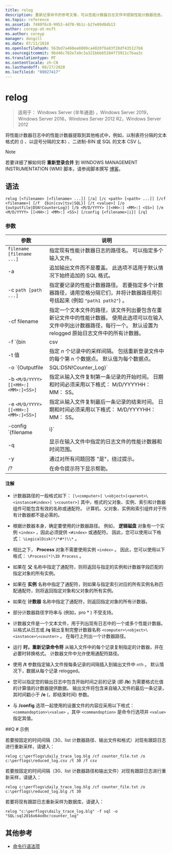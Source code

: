 ```yaml
---
title: relog
description: 重新记录命令的参考文章，可从性能计数器日志文件中提取性能计数器信息。
ms.topic: reference
ms.assetid: 7480f6c0-9953-4d70-9b1c-b27e09d8db13
author: coreyp-at-msft
ms.author: coreyp
manager: dongill
ms.date: 07/11/2018
ms.openlocfilehash: 563bd7a460ee8809ca4020f9a83f28df435127b8
ms.sourcegitcommit: 96d46c702e7a9c3a321bbbb5284f73911c7baa3c
ms.translationtype: MT
ms.contentlocale: zh-CN
ms.lasthandoff: 08/27/2020
ms.locfileid: "89027417"
---
```

# <a name="relog"></a>relog

> 适用于： Windows Server (半年通道) ，Windows Server 2019，Windows Server 2016，Windows Server 2012 R2，Windows Server 2012

将性能计数器日志中的性能计数器提取到其他格式中，例如，以制表符分隔的文本格式的 () 、以逗号分隔的文本) 、二进制-BIN 或 SQL 的文本 CSV (。

>[!NOTE]
>若要详细了解如何将 **重新登录合并** 到 WINDOWS MANAGEMENT INSTRUMENTATION (WMI) 脚本，请参阅脚本撰写 [博客](https://devblogs.microsoft.com/scripting/)。

## <a name="syntax"></a>语法

```
relog [<filename> [<filename> ...]] [/a] [/c <path> [<path> ...]] [/cf <filename>] [/f  {bin|csv|tsv|SQL}] [/t <value>] [/o {outputfile|DSN!CounterLog}] [/b <M/D/YYYY> [[<HH>:] <MM>:] <SS>] [/e <M/D/YYYY> [[<HH>:] <MM>:] <SS>] [/config {<filename>|i}] [/q]
```

### <a name="parameters"></a>参数

| 参数 | 说明 |
|--|--|
| `filename [filename ...]` | 指定现有性能计数器日志的路径名。 可以指定多个输入文件。 |
| -a | 追加输出文件而不是覆盖。 此选项不适用于默认情况下始终追加的 SQL 格式。 |
| -c `path [path ...]` | 指定要记录的性能计数器路径。 若要指定多个计数器路径，请用空格分隔它们，并将计数器路径用引号括起来 (例如 `"path1 path2"`) 。 |
| -cf filename | 指定一个文本文件的路径，该文件列出要包含在重新记文件中的性能计数器。 使用此选项可以在输入文件中列出计数器路径，每行一个。 默认设置为 relogged 原始日志文件中的所有计数器。 |
| -f `{bin | csv | tsv | SQL}` | 指定输出文件格式的路径名。 默认格式为 **bin**。 对于 SQL 数据库，输出文件指定 `DSN!CounterLog` 。 您可以使用 ODBC 管理器将 DSN 配置 (数据库系统名称) 来指定数据库位置。 |
| -t 值 | 指定 *n* 个记录中的采样间隔。 包括重新登录文件中的每个第 n 个数据点。 默认值为每个数据点。 |
| -o `{Outputfile | SQL:DSN!Counter_Log}` | 指定输出文件或将写入计数器的 SQL 数据库的路径名。 <P>**注意：** 对于64位和32位版本的 relog.exe，必须分别在 ODBC 数据源中定义一个 DSN (64 位和32位) 系统上。 使用 "SQL Server" ODBC 驱动程序定义 DSN。 |
| -b `<M/D/YYYY> [[<HH>:]<MM>:]<SS>]` | 指定从输入文件复制第一条记录的开始时间。 日期和时间必须采用以下格式： M/D/YYYYHH： MM： SS。 |
| -e `<M/D/YYYY> [[<HH>:]<MM>:]<SS>]` | 指定从输入文件复制最后一条记录的结束时间。 日期和时间必须采用以下格式： M/D/YYYYHH： MM： SS。 |
| -config `{filename | i}` | 指定包含命令行参数的设置文件的路径名。 如果使用的是配置文件，则可以使用 **-i** 作为占位符，获取可放置在命令行上的输入文件的列表。 如果使用的是命令行，请不要使用 **-i**。 你还可以使用通配符，例如 `*.blg` 一次指定多个输入文件名。 |
| -q | 显示在输入文件中指定的日志文件的性能计数器和时间范围。 |
| -y | 通过对所有问题回答 "是"，绕过提示。 |
| /? | 在命令提示符下显示帮助。 |

#### <a name="remarks"></a>注解

- 计数器路径的一般格式如下： `[\<computer>] \<object>[<parent>\<instance#index>] \<counter>]` 其中，格式的父对象、实例、索引和计数器组件可能包含有效的名称或通配符。 计算机、父对象、实例和索引组件对于所有计数器都不是必需的。

- 根据计数器本身，确定要使用的计数器路径。 例如， **逻辑磁盘** 对象有一个实例 `<index>` ，因此必须提供 `<#index>` 或通配符。 因此，您可以使用以下格式： `\LogicalDisk(*/*#*)\\*` 。

- 相比之下， **Process** 对象不需要使用实例 `<index>` 。 因此，您可以使用以下格式： `\Process(*)\ID Process` 。

- 如果在 **父** 名称中指定了通配符，则将返回与指定的实例和计数器字段匹配的指定对象的所有实例。

- 如果在 **实例** 名称中指定了通配符，则如果与指定索引对应的所有实例名称匹配通配符，则将返回指定对象和父对象的所有实例。

- 如果在 **计数器** 名称中指定了通配符，则返回指定对象的所有计数器。

- 部分计数器路径字符串与 (例如，pro * ) 不受支持。

- 计数器文件是一个文本文件，用于列出现有日志中的一个或多个性能计数器。 以格式从日志或 **/q** 输出复制完整计数器名称 `<computer>\<object>\<instance>\<counter>` 。 在每行上列出一个计数器路径。

- 运行 **时，重新记录命令将** 从输入文件中的每个记录复制指定的计数器，并在必要时转换格式。 计数器文件中允许使用通配符路径。

- 使用 **/t** 参数指定输入文件按每条记录的间隔插入到输出文件中 `nth` 。 默认情况下，数据从每个记录 relogged。

- 您可以指定您的输出日志中包含开始时间之前的记录 (即 **/b**) 为需要格式化值的计算值的计数器提供数据。 输出文件将包含来自输入文件的最后一条记录，其时间戳小于 **/e** (，即结束时间) 参数。

- 与 **/config** 选项一起使用的设置文件的内容应采用以下格式： `<commandoption>\<value>` ，其中 `<commandoption>` 是命令行选项并 `<value>` 指定其值。

##<a name="q-examples"></a>Q # 示例

若要按固定的时间间隔（30、list 计数器路径、输出文件和格式）对现有跟踪日志进行重新采样，请键入：

```
relog c:\perflogs\daily_trace_log.blg /cf counter_file.txt /o c:\perflogs\reduced_log.csv /t 30 /f csv
```

若要按固定的时间间隔（30、list 计数器路径和输出文件）对现有跟踪日志进行重新采样，请键入：

```
relog c:\perflogs\daily_trace_log.blg /cf counter_file.txt /o c:\perflogs\reduced_log.blg /t 30
```

若要将现有跟踪日志重新采样为数据库，请键入：

```
relog "c:\perflogs\daily_trace_log.blg" -f sql -o "SQL:sql2016x64odbc!counter_log"
```

## <a name="additional-references"></a>其他参考

- [命令行语法项](command-line-syntax-key.md)
